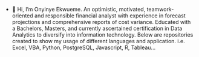 - 👋 Hi, I’m Onyinye Ekwueme. An optimistic, motivated, teamwork-oriented and responsible financial analyst with experience in forecast projections and comprehensive reports of cost variance. Educated with a Bachelors, Masters, and currently ascertained certification in Data Analytics to diversify into information technology. Below are repositories created to show my usage of different languages and application. i.e. Excel, VBA, Python, PostgreSQL, Javascript, R, Tableau...

<!---
Onejledonlala/Onejledonlala is a ✨ special ✨ repository because its `README.md` (this file) appears on your GitHub profile.
You can click the Preview link to take a look at your changes.
--->
